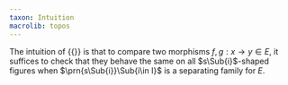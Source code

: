```yaml
---
taxon: Intuition
macrolib: topos
---
```


The intuition of {{<cref frct-002G>}} is that to compare two morphisms $f,g:x\to y\in E$,
it suffices to check that they behave the same on all $s\Sub{i}$-shaped figures
when $\prn{s\Sub{i}}\Sub{i\in I}$ is a separating family for $E$.
